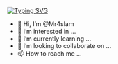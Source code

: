 [![Typing SVG](https://readme-typing-svg.herokuapp.com?font=Bitter&size=23&duration=8500&pause=2000&color=000000&random=false&width=435&lines=Hi+There!;I'm+Nadhif+Aslam)](https://git.io/typing-svg)

- 👋 Hi, I’m @Mr4slam
- 👀 I’m interested in ...
- 🌱 I’m currently learning ...
- 💞️ I’m looking to collaborate on ...
- 📫 How to reach me ...

<!---
Mr4slam/Mr4slam is a ✨ special ✨ repository because its `README.md` (this file) appears on your GitHub profile.
You can click the Preview link to take a look at your changes.
--->
